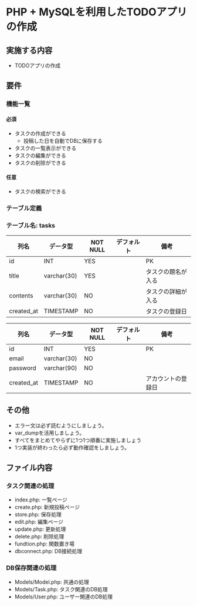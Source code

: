 # PHP + MySQLを利用したTODOアプリの作成

## 実施する内容
- TODOアプリの作成

## 要件
### 機能一覧
#### 必須
- タスクの作成ができる
  - 投稿した日を自動でDBに保存する
- タスクの一覧表示ができる
- タスクの編集ができる
- タスクの削除ができる

#### 任意
<!-- - 表示される順番を登録日が新しい順にする　× -->
- タスクの検索ができる
<!-- - 認証機能を実装する　×
  - サインアップ機能
  - サインイン機能
  - サインアウト機能 -->

### テーブル定義
### テーブル名: tasks
| 列名        | データ型    | NOT NULL | デフォルト | 備考                 |
| ----------- | ----------- | -------- | ---------- | -------------------- |
| id          | INT         | YES      |            | PK                   |
| title       | varchar(30) | YES      |            | タスクの題名が入る   |
| contents    | varchar(30) | NO       |            | タスクの詳細が入る   |
| created_at  | TIMESTAMP   | NO       |            | タスクの登録日       |

<!-- ### テーブル名: users　（使用していない） -->
| 列名        | データ型    | NOT NULL | デフォルト | 備考                 |
| ----------- | ----------- | -------- | ---------- | -------------------- |
| id          | INT         | YES      |            | PK                   |
| email       | varchar(30) | NO       |            |                      |
| password    | varchar(90) | NO       |            |                      |
| created_at  | TIMESTAMP   | NO       |            | アカウントの登録日   |


## その他
- エラー文は必ず読むようにしましょう。
- var_dumpを活用しましょう。
- すべてをまとめてやらずに1つ1つ順番に実施しましょう
- 1つ実装が終わったら必ず動作確認をしましょう。


## ファイル内容
### タスク関連の処理
- index.php: 一覧ページ
- create.php: 新規投稿ページ
- store.php: 保存処理
- edit.php: 編集ページ
- update.php: 更新処理
- delete.php: 削除処理
- fundtion.php: 関数置き場
- dbconnect.php: DB接続処理

### DB保存関連の処理
- Models/Model.php: 共通の処理
- Models/Task.php: タスク関連のDB処理
- Models/User.php: ユーザー関連のDB処理